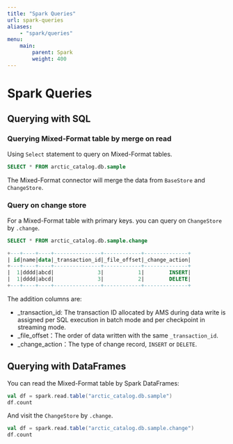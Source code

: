 ```yaml
---
title: "Spark Queries"
url: spark-queries
aliases:
    - "spark/queries"
menu:
    main:
        parent: Spark
        weight: 400
---
```

# Spark Queries
## Querying with SQL

### Querying Mixed-Format table by merge on read

Using `Select` statement to query on Mixed-Format tables.

```sql 
SELECT * FROM arctic_catalog.db.sample
```

The Mixed-Format connector will merge the data from `BaseStore` and `ChangeStore`.

### Query on change store

For a Mixed-Format table with primary keys. you can query on `ChangeStore` by `.change`.

```sql
SELECT * FROM arctic_catalog.db.sample.change

+---+----+----+---------------+------------+--------------+
| id|name|data|_transaction_id|_file_offset|_change_action|
+---+----+----+---------------+------------+--------------+
|  1|dddd|abcd|              3|           1|        INSERT|
|  1|dddd|abcd|              3|           2|        DELETE|
+---+----+----+---------------+------------+--------------+
```

The addition columns are:

- _transaction_id: The transaction ID allocated by AMS during data write is assigned per SQL execution in batch mode and
  per checkpoint in streaming mode.
- _file_offset：The order of data written with the same `_transaction_id`.
- _change_action：The type of change record, `INSERT` or `DELETE`.

## Querying with DataFrames

You can read the Mixed-Format table by Spark DataFrames:

```scala
val df = spark.read.table("arctic_catalog.db.sample")
df.count
```

And visit the `ChangeStore` by `.change`.

```scala
val df = spark.read.table("arctic_catalog.db.sample.change")
df.count
```
